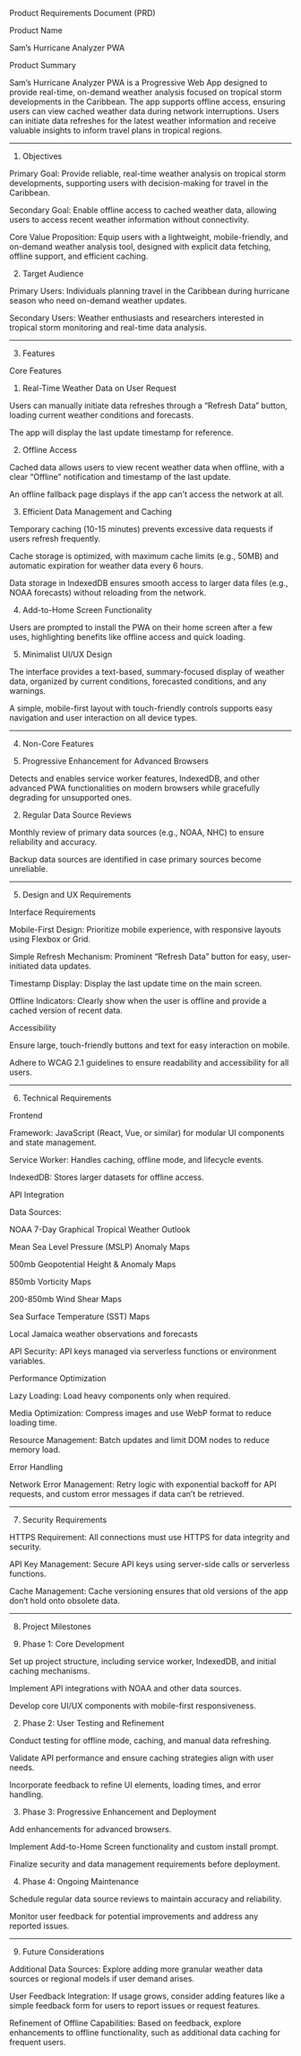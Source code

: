 Product Requirements Document (PRD)

Product Name

Sam’s Hurricane Analyzer PWA

Product Summary

Sam’s Hurricane Analyzer PWA is a Progressive Web App designed to provide real-time, on-demand weather analysis focused on tropical storm developments in the Caribbean. The app supports offline access, ensuring users can view cached weather data during network interruptions. Users can initiate data refreshes for the latest weather information and receive valuable insights to inform travel plans in tropical regions.


---

1. Objectives

Primary Goal: Provide reliable, real-time weather analysis on tropical storm developments, supporting users with decision-making for travel in the Caribbean.

Secondary Goal: Enable offline access to cached weather data, allowing users to access recent weather information without connectivity.

Core Value Proposition: Equip users with a lightweight, mobile-friendly, and on-demand weather analysis tool, designed with explicit data fetching, offline support, and efficient caching.


2. Target Audience

Primary Users: Individuals planning travel in the Caribbean during hurricane season who need on-demand weather updates.

Secondary Users: Weather enthusiasts and researchers interested in tropical storm monitoring and real-time data analysis.



---

3. Features

Core Features

1. Real-Time Weather Data on User Request

Users can manually initiate data refreshes through a “Refresh Data” button, loading current weather conditions and forecasts.

The app will display the last update timestamp for reference.



2. Offline Access

Cached data allows users to view recent weather data when offline, with a clear “Offline” notification and timestamp of the last update.

An offline fallback page displays if the app can’t access the network at all.



3. Efficient Data Management and Caching

Temporary caching (10-15 minutes) prevents excessive data requests if users refresh frequently.

Cache storage is optimized, with maximum cache limits (e.g., 50MB) and automatic expiration for weather data every 6 hours.

Data storage in IndexedDB ensures smooth access to larger data files (e.g., NOAA forecasts) without reloading from the network.



4. Add-to-Home Screen Functionality

Users are prompted to install the PWA on their home screen after a few uses, highlighting benefits like offline access and quick loading.



5. Minimalist UI/UX Design

The interface provides a text-based, summary-focused display of weather data, organized by current conditions, forecasted conditions, and any warnings.

A simple, mobile-first layout with touch-friendly controls supports easy navigation and user interaction on all device types.





---

4. Non-Core Features

1. Progressive Enhancement for Advanced Browsers

Detects and enables service worker features, IndexedDB, and other advanced PWA functionalities on modern browsers while gracefully degrading for unsupported ones.



2. Regular Data Source Reviews

Monthly review of primary data sources (e.g., NOAA, NHC) to ensure reliability and accuracy.

Backup data sources are identified in case primary sources become unreliable.





---

5. Design and UX Requirements

Interface Requirements

Mobile-First Design: Prioritize mobile experience, with responsive layouts using Flexbox or Grid.

Simple Refresh Mechanism: Prominent “Refresh Data” button for easy, user-initiated data updates.

Timestamp Display: Display the last update time on the main screen.

Offline Indicators: Clearly show when the user is offline and provide a cached version of recent data.


Accessibility

Ensure large, touch-friendly buttons and text for easy interaction on mobile.

Adhere to WCAG 2.1 guidelines to ensure readability and accessibility for all users.



---

6. Technical Requirements

Frontend

Framework: JavaScript (React, Vue, or similar) for modular UI components and state management.

Service Worker: Handles caching, offline mode, and lifecycle events.

IndexedDB: Stores larger datasets for offline access.


API Integration

Data Sources:

NOAA 7-Day Graphical Tropical Weather Outlook

Mean Sea Level Pressure (MSLP) Anomaly Maps

500mb Geopotential Height & Anomaly Maps

850mb Vorticity Maps

200-850mb Wind Shear Maps

Sea Surface Temperature (SST) Maps

Local Jamaica weather observations and forecasts


API Security: API keys managed via serverless functions or environment variables.


Performance Optimization

Lazy Loading: Load heavy components only when required.

Media Optimization: Compress images and use WebP format to reduce loading time.

Resource Management: Batch updates and limit DOM nodes to reduce memory load.


Error Handling

Network Error Management: Retry logic with exponential backoff for API requests, and custom error messages if data can’t be retrieved.



---

7. Security Requirements

HTTPS Requirement: All connections must use HTTPS for data integrity and security.

API Key Management: Secure API keys using server-side calls or serverless functions.

Cache Management: Cache versioning ensures that old versions of the app don’t hold onto obsolete data.



---

8. Project Milestones

1. Phase 1: Core Development

Set up project structure, including service worker, IndexedDB, and initial caching mechanisms.

Implement API integrations with NOAA and other data sources.

Develop core UI/UX components with mobile-first responsiveness.



2. Phase 2: User Testing and Refinement

Conduct testing for offline mode, caching, and manual data refreshing.

Validate API performance and ensure caching strategies align with user needs.

Incorporate feedback to refine UI elements, loading times, and error handling.



3. Phase 3: Progressive Enhancement and Deployment

Add enhancements for advanced browsers.

Implement Add-to-Home Screen functionality and custom install prompt.

Finalize security and data management requirements before deployment.



4. Phase 4: Ongoing Maintenance

Schedule regular data source reviews to maintain accuracy and reliability.

Monitor user feedback for potential improvements and address any reported issues.





---

9. Future Considerations

Additional Data Sources: Explore adding more granular weather data sources or regional models if user demand arises.

User Feedback Integration: If usage grows, consider adding features like a simple feedback form for users to report issues or request features.

Refinement of Offline Capabilities: Based on feedback, explore enhancements to offline functionality, such as additional data caching for frequent users.